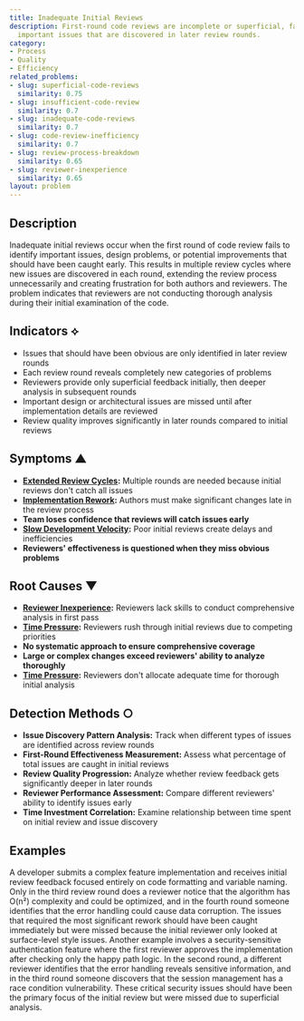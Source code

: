 ```yaml
---
title: Inadequate Initial Reviews
description: First-round code reviews are incomplete or superficial, failing to identify
  important issues that are discovered in later review rounds.
category:
- Process
- Quality
- Efficiency
related_problems:
- slug: superficial-code-reviews
  similarity: 0.75
- slug: insufficient-code-review
  similarity: 0.7
- slug: inadequate-code-reviews
  similarity: 0.7
- slug: code-review-inefficiency
  similarity: 0.7
- slug: review-process-breakdown
  similarity: 0.65
- slug: reviewer-inexperience
  similarity: 0.65
layout: problem
---
```


## Description

Inadequate initial reviews occur when the first round of code review fails to identify important issues, design problems, or potential improvements that should have been caught early. This results in multiple review cycles where new issues are discovered in each round, extending the review process unnecessarily and creating frustration for both authors and reviewers. The problem indicates that reviewers are not conducting thorough analysis during their initial examination of the code.

## Indicators ⟡

- Issues that should have been obvious are only identified in later review rounds
- Each review round reveals completely new categories of problems
- Reviewers provide only superficial feedback initially, then deeper analysis in subsequent rounds
- Important design or architectural issues are missed until after implementation details are reviewed
- Review quality improves significantly in later rounds compared to initial reviews

## Symptoms ▲

- **[Extended Review Cycles](extended-review-cycles.md):** Multiple rounds are needed because initial reviews don't catch all issues
- **[Implementation Rework](implementation-rework.md):** Authors must make significant changes late in the review process
- **Team loses confidence that reviews will catch issues early**
- **[Slow Development Velocity](slow-development-velocity.md):** Poor initial reviews create delays and inefficiencies
- **Reviewers' effectiveness is questioned when they miss obvious problems**

## Root Causes ▼

- **[Reviewer Inexperience](reviewer-inexperience.md):** Reviewers lack skills to conduct comprehensive analysis in first pass
- **[Time Pressure](time-pressure.md):** Reviewers rush through initial reviews due to competing priorities
- **No systematic approach to ensure comprehensive coverage**
- **Large or complex changes exceed reviewers' ability to analyze thoroughly**
- **[Time Pressure](time-pressure.md):** Reviewers don't allocate adequate time for thorough initial analysis

## Detection Methods ○

- **Issue Discovery Pattern Analysis:** Track when different types of issues are identified across review rounds
- **First-Round Effectiveness Measurement:** Assess what percentage of total issues are caught in initial reviews
- **Review Quality Progression:** Analyze whether review feedback gets significantly deeper in later rounds
- **Reviewer Performance Assessment:** Compare different reviewers' ability to identify issues early
- **Time Investment Correlation:** Examine relationship between time spent on initial review and issue discovery

## Examples

A developer submits a complex feature implementation and receives initial review feedback focused entirely on code formatting and variable naming. Only in the third review round does a reviewer notice that the algorithm has O(n²) complexity and could be optimized, and in the fourth round someone identifies that the error handling could cause data corruption. The issues that required the most significant rework should have been caught immediately but were missed because the initial reviewer only looked at surface-level style issues. Another example involves a security-sensitive authentication feature where the first reviewer approves the implementation after checking only the happy path logic. In the second round, a different reviewer identifies that the error handling reveals sensitive information, and in the third round someone discovers that the session management has a race condition vulnerability. These critical security issues should have been the primary focus of the initial review but were missed due to superficial analysis.
